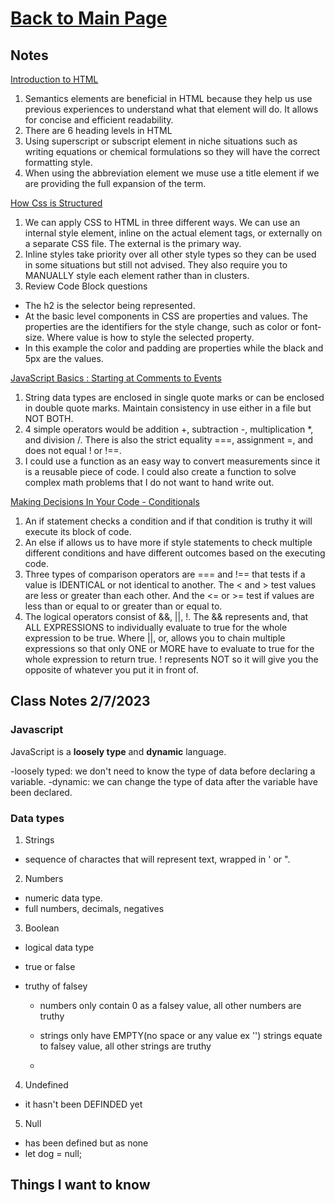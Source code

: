 # [Back to Main Page](https://reecerenninger.github.io/reading-notes/)

## Notes

[Introduction to HTML](https://developer.mozilla.org/en-US/docs/Learn/HTML/Introduction_to_HTML)

1. Semantics elements are beneficial in HTML because they help us use previous experiences to understand what that element will do. It allows for concise and efficient readability.
2. There are 6 heading levels in HTML
3. Using superscript or subscript element in niche situations such as writing equations or chemical formulations so they will have the correct formatting style.
4. When using the abbreviation element we muse use a title element if we are providing the full expansion of the term.

[How Css is Structured](https://developer.mozilla.org/en-US/docs/Learn/CSS/First_steps/How_CSS_is_structured)

1. We can apply CSS to HTML in three different ways. We can use an internal style element, inline on the actual element tags, or externally on a separate CSS file.  The external is the primary way.
2. Inline styles take priority over all other style types so they can be used in some situations but still not advised.  They also require you to MANUALLY style each element rather than in clusters.
3. Review Code Block questions
  - The h2 is the selector being represented.
  - At the basic level components in CSS are properties and values.  The properties are the identifiers for the style change, such as color or font-size. Where value is how to style the selected property. 
  - In this example the color and padding are properties while the black and 5px are the values.

[JavaScript Basics : Starting at Comments to Events](https://developer.mozilla.org/en-US/docs/Learn/Getting_started_with_the_web/JavaScript_basics)

1. String data types are enclosed in single quote marks or can be enclosed in double quote marks. Maintain consistency in use either in a file but NOT BOTH.
2. 4 simple operators would be addition +, subtraction -, multiplication *, and division /.  There is also the strict equality ===, assignment =, and does not equal ! or !==.
3. I could use a function as an easy way to convert measurements since it is a reusable piece of code. I could also create a function to solve complex math problems that I do not want to hand write out.

[Making Decisions In Your Code - Conditionals](https://developer.mozilla.org/en-US/docs/Learn/JavaScript/Building_blocks/conditionals)

1. An if statement checks a condition and if that condition is truthy it will execute its block of code.
2. An else if allows us to have more if style statements to check multiple different conditions and have different outcomes based on the executing code.
3. Three types of comparison operators are === and !== that tests if a value is IDENTICAL or not identical to another. The < and > test values are less or greater than each other. And the <= or >= test if values are less than or equal to or greater than or equal to.
4. The logical operators consist of &&, ||, !. The && represents and, that ALL EXPRESSIONS to individually evaluate to true for the whole expression to be true.  Where ||, or, allows you to chain multiple expressions so that only ONE or MORE have to evaluate to true for the whole expression to return true. ! represents NOT so it will give you the opposite of whatever you put it in front of.


## Class Notes 2/7/2023

### Javascript

JavaScript is a **loosely type** and **dynamic** language.

-loosely typed: we don't need to know the type of data before declaring a variable.
-dynamic: we can change the type of data after the variable have been declared.

### Data types

1. Strings

- sequence of charactes that will represent text, wrapped in ' or ".

2. Numbers

- numeric data type.
- full numbers, decimals, negatives

3. Boolean

- logical data type
- true or false
- truthy of falsey

  - numbers only contain 0 as a falsey value, all other numbers are truthy

  - strings only have EMPTY(no space or any value ex '') strings equate to falsey value, all other strings are truthy

  - 

4. Undefined

- it hasn't been DEFINDED yet

5. Null

- has been defined but as none
- let dog = null;



## Things I want to know